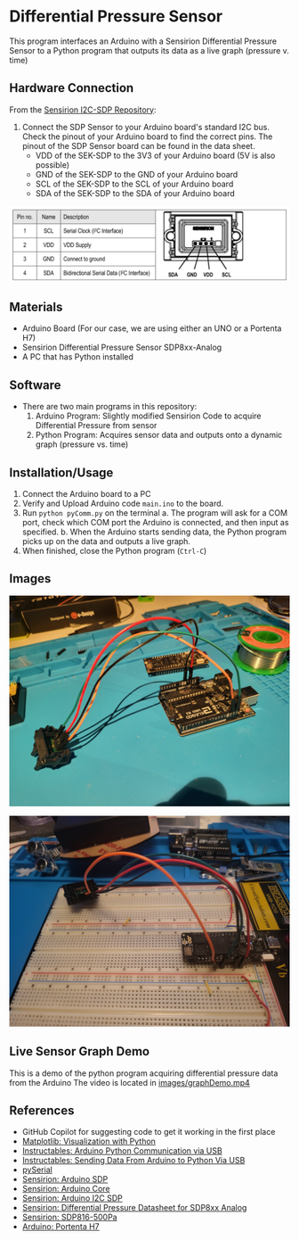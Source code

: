 # Differential Pressure Sensor
This program interfaces an Arduino with a Sensirion Differential Pressure Sensor to a Python program that outputs its data as a live graph (pressure v. time)

## Hardware Connection
From the [Sensirion I2C-SDP Repository](https://github.com/Sensirion/arduino-i2c-sdp?tab=readme-ov-file):
1. Connect the SDP Sensor to your Arduino board's standard I2C bus. Check the pinout of your Arduino board to find the correct pins. The pinout of the SDP Sensor board can be found in the data sheet.
    - VDD of the SEK-SDP to the 3V3 of your Arduino board (5V is also possible)
    - GND of the SEK-SDP to the GND of your Arduino board
    - SCL of the SEK-SDP to the SCL of your Arduino board
    - SDA of the SEK-SDP to the SDA of your Arduino board

![Sensirion](https://github.com/Sensirion/arduino-i2c-sdp/raw/master/images/sdp8xx-pinout.png)

## Materials 
- Arduino Board (For our case, we are using either an UNO or a Portenta H7)
- Sensirion Differential Pressure Sensor SDP8xx-Analog
- A PC that has Python installed

## Software
- There are two main programs in this repository:
    1. Arduino Program: Slightly modified Sensirion Code to acquire Differential Pressure from sensor
    2. Python Program: Acquires sensor data and outputs onto a dynamic graph (pressure vs. time)

## Installation/Usage
1. Connect the Arduino board to a PC
2. Verify and Upload Arduino code `main.ino` to the board.
3. Run `python pyComm.py` on the terminal
    a. The program will ask for a COM port, check which COM port the Arduino is connected, and then input as specified.
    b. When the Arduino starts sending data, the Python program picks up on the data and outputs a live graph.
4. When finished, close the Python program (`Ctrl-C`)

## Images
![Sensirion Pressure Sensor connected to Arduino UNO](images/20240328_184812.jpg)

![Sensirion Pressure Sensor connected to Arduino Portenta H7](images/20240225_234952.jpg)


## Live Sensor Graph Demo
This is a demo of the python program acquiring differential pressure data from the Arduino
The video is located in [images/graphDemo.mp4](https://github.com/TheMarkVI/diffPress-sensor/blob/main/images/graphDemo.mp4)
<!-- ![Video](images/graphDemo.mp4) -->

## References
- GitHub Copilot for suggesting code to get it working in the first place
- [Matplotlib: Visualization with Python](https://matplotlib.org/)
- [Instructables: Arduino Python Communication via USB](https://www.instructables.com/Arduino-Python-Communication-via-USB/)
- [Instructables: Sending Data From Arduino to Python Via USB](https://www.instructables.com/Sending-Data-From-Arduino-to-Python-Via-USB/)
- [pySerial](https://pythonhosted.org/pyserial/)
- [Sensirion: Arduino SDP](https://github.com/Sensirion/arduino-sdp)
- [Sensirion: Arduino Core](https://github.com/Sensirion/arduino-core)
- [Sensirion: Arduino I2C SDP](https://github.com/Sensirion/arduino-i2c-sdp?tab=readme-ov-file)
- [Sensirion: Differential Pressure Datasheet for SDP8xx Analog](https://sensirion.com/media/documents/68DF0025/6167E542/Sensirion_Differential_Pressure_Datasheet_SDP8xx_Analog.pdf)
- [Sensirion: SDP816-500Pa](https://sensirion.com/products/catalog/SDP816-500Pa/)
- [Arduino: Portenta H7](https://docs.arduino.cc/hardware/portenta-h7/#features)
